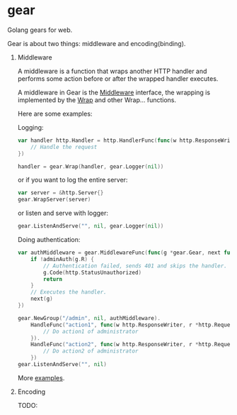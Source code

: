 # gear

 Golang gears for web.

 Gear is about two things: middleware and encoding(binding).

1. Middleware

    A middleware is a function that wraps another HTTP handler and performs
    some action before or after the wrapped handler executes.

    A middleware in Gear is the [Middleware](https://pkg.go.dev/github.com/mkch/gear#Middleware) interface, the wrapping is implemented by
    the [Wrap](https://pkg.go.dev/github.com/mkch/gear#Wrap) and other Wrap... functions.

    Here are some examples:

    Logging:

    ```go
    var handler http.Handler = http.HandlerFunc(func(w http.ResponseWriter, r *http.Request) {
        // Handle the request
    })

    handler = gear.Wrap(handler, gear.Logger(nil))
    ```

    or if you want to log the entire server:

    ```go
    var server = &http.Server{}
    gear.WrapServer(server)
    ```

    or listen and serve with logger:

    ```go
    gear.ListenAndServe("", nil, gear.Logger(nil))
    ```

    Doing authentication:

    ```go
    var authMiddleware = gear.MiddlewareFunc(func(g *gear.Gear, next func(*gear.Gear)) {
        if !adminAuth(g.R) {
            // Authentication failed, sends 401 and skips the handler.
            g.Code(http.StatusUnauthorized)
            return
        }
        // Executes the handler.
        next(g)
    })

    gear.NewGroup("/admin", nil, authMiddleware).
        HandleFunc("action1", func(w http.ResponseWriter, r *http.Request) {
            // Do action1 of administrator
        }).
        HandleFunc("action2", func(w http.ResponseWriter, r *http.Request) {
            // Do action2 of administrator
        })
    gear.ListenAndServe("", nil)
    ```

    More [examples](https://pkg.go.dev/github.com/mkch/gear#pkg-examples).

2. Encoding

    TODO:
